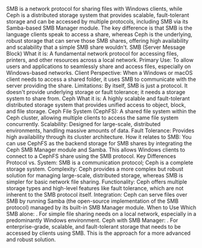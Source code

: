 SMB is a network protocol for sharing files with Windows clients, while Ceph is a distributed storage system that provides scalable, fault-tolerant storage and can be accessed by multiple protocols, including SMB via its Samba-based SMB Manager module. The key difference is that SMB is the language clients speak to access a share, whereas Ceph is the underlying, robust storage that can serve those SMB shares, offering high availability and scalability that a simple SMB share wouldn't.
SMB (Server Message Block)
What it is:
A fundamental network protocol for accessing files, printers, and other resources across a local network.
Primary Use:
To allow users and applications to seamlessly share and access files, especially on Windows-based networks.
Client Perspective:
When a Windows or macOS client needs to access a shared folder, it uses SMB to communicate with the server providing the share.
Limitations:
By itself, SMB is just a protocol. It doesn't provide underlying storage or fault tolerance; it needs a storage system to share from.
Ceph
What it is:
A highly scalable and fault-tolerant distributed storage system that provides unified access to object, block, and file storage.
Ceph File System (CephFS):
A shared file system within the Ceph cluster, allowing multiple clients to access the same file system concurrently.
Scalability:
Designed for large-scale, distributed environments, handling massive amounts of data.
Fault Tolerance:
Provides high availability through its cluster architecture.
How it relates to SMB:
You can use CephFS as the backend storage for SMB shares by integrating the Ceph SMB Manager module and Samba. This allows Windows clients to connect to a CephFS share using the SMB protocol.
Key Differences
Protocol vs. System:
SMB is a communication protocol; Ceph is a complete storage system.
Complexity:
Ceph provides a more complex but robust solution for managing large-scale, distributed storage, whereas SMB is simpler for basic network file sharing.
Functionality:
Ceph offers multiple storage types and high-level features like fault tolerance, which are not inherent to the SMB protocol itself.
Integration:
Ceph can serve files over SMB by running Samba (the open-source implementation of the SMB protocol) managed by its built-in SMB Manager module.
When to Use Which
SMB alone:
.
For simple file sharing needs on a local network, especially in a predominantly Windows environment.
Ceph with SMB Manager:
.
For enterprise-grade, scalable, and fault-tolerant storage that needs to be accessed by clients using SMB. This is the approach for a more advanced and robust solution.

